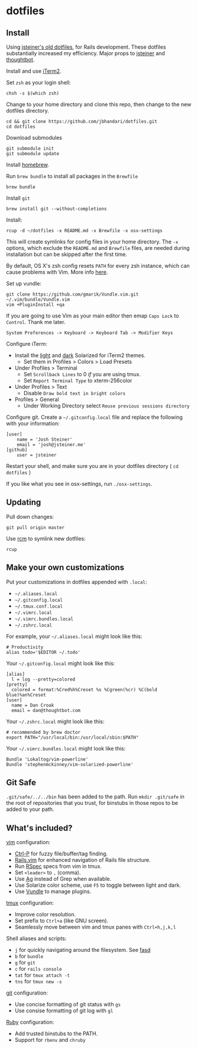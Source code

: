 # dotfiles

## Install

Using [jsteiner's old dotfiles](https://github.com/jsteiner/dotfiles-old), for Rails development. These dotfiles substantially increased my efficiency. Major props to [jsteiner](https://github.com/jsteiner) and [thoughtbot](https://github.com/thoughtbot).

Install and use [iTerm2].

Set `zsh` as your login shell:

    chsh -s $(which zsh)

Change to your home directory and clone this repo, then change to the new dotfiles directory.

    cd && git clone https://github.com/jbhandari/dotfiles.git
    cd dotfiles

Download submodules

    git submodule init
    git submodule update

Install [homebrew](http://mxcl.github.com/homebrew/).

Run `brew bundle` to install all packages in the `Brewfile`

    brew bundle

Install `git`

    brew install git --without-completions

Install:

    rcup -d ~/dotfiles -x README.md -x Brewfile -x osx-settings

This will create symlinks for config files in your home directory. The
`-x` options, which exclude the `README.md` and `Brewfile` files, are
needed during installation but can be skipped after the first time.

By default, OS X's zsh config resets `PATH` for every zsh instance, which can
cause problems with Vim. More info [here].

Set up vundle:

    git clone https://github.com/gmarik/Vundle.vim.git ~/.vim/bundle/Vundle.vim
    vim +PluginInstall +qa

If you are going to use Vim as your main editor then emap `Caps Lock` to `Control`. Thank me later.

    System Preferences -> Keyboard -> Keyboard Tab -> Modifier Keys

Configure iTerm:

* Install the [light] and [dark] Solarized for iTerm2 themes.
  * Set them in Profiles > Colors > Load Presets
* Under Profiles > Terminal
  * Set `Scrollback Lines` to 0 *if* you are using tmux.
  * Set `Report Terminal Type` to xterm-256color
* Under Profiles > Text
  * Disable `Draw bold text in bright colors`
* Profiles > General
  * Under Working Directory select `Reuse previous sessions directory`

Configure git. Create a `~/.gitconfig.local` file and replace the following with
your information:

    [user]
        name = 'Josh Steiner'
        email = 'josh@jsteiner.me'
    [github]
        user = jsteiner


Restart your shell, and make sure you are in your dotfiles directory ( `cd dotfiles` )

If you like what you see in osx-settings, run `./osx-settings`.

## Updating

Pull down changes:

    git pull origin master

Use [rcm] to symlink new dotfiles:

    rcup

## Make your own customizations

Put your customizations in dotfiles appended with `.local`:

* `~/.aliases.local`
* `~/.gitconfig.local`
* `~/.tmux.conf.local`
* `~/.vimrc.local`
* `~/.vimrc.bundles.local`
* `~/.zshrc.local`

For example, your `~/.aliases.local` might look like this:

    # Productivity
    alias todo='$EDITOR ~/.todo'

Your `~/.gitconfig.local` might look like this:

    [alias]
      l = log --pretty=colored
    [pretty]
      colored = format:%Cred%h%Creset %s %Cgreen(%cr) %C(bold blue)%an%Creset
    [user]
      name = Dan Croak
      email = dan@thoughtbot.com

Your `~/.zshrc.local` might look like this:

    # recommended by brew doctor
    export PATH="/usr/local/bin:/usr/local/sbin:$PATH"

Your `~/.vimrc.bundles.local` might look like this:

    Bundle 'Lokaltog/vim-powerline'
    Bundle 'stephenmckinney/vim-solarized-powerline'

## Git Safe

`.git/safe/../../bin` has been added to the path. Run `mkdir .git/safe` in the
root of repositories that you trust, for binstubs in those repos to be added to
your path.

## What's included?

[vim](http://www.vim.org/) configuration:

* [Ctrl-P](https://github.com/kien/ctrlp.vim) for fuzzy file/buffer/tag finding.
* [Rails.vim](https://github.com/tpope/vim-rails) for enhanced navigation of
  Rails file structure.
* Run [RSpec](https://www.relishapp.com/rspec) specs from vim in tmux.
* Set `<leader>` to `,` (comma).
* Use [Ag](https://github.com/ggreer/the_silver_searcher) instead of Grep when
  available.
* Use Solarize color scheme, use `F5` to toggle between light and dark.
* Use [Vundle](https://github.com/gmarik/vundle) to manage plugins.

[tmux](http://robots.thoughtbot.com/a-tmux-crash-course)
configuration:

* Improve color resolution.
* Set prefix to `Ctrl+a` (like GNU screen).
* Seamlessly move between vim and tmux panes with `Ctrl+h,j,k,l`

Shell aliases and scripts:

* `j` for quickly navigating around the filesystem. See [fasd]
* `b` for `bundle`
* `g` for `git`
* `c` for `rails console`
* `tat` for `tmux attach -t`
* `tns` for `tmux new -s`

[git](http://git-scm.com/) configuration:

* Use concise formatting of git status with `gs`
* Use consise formatting of git log with `gl`

[Ruby](https://www.ruby-lang.org/en/) configuration:

* Add trusted binstubs to the PATH.
* Support for `rbenv` and `chruby`

[here]: https://github.com/b4winckler/macvim/wiki/Troubleshooting#wiki-rename-the-etczshenv-file-to-etczprofile
[Solarized for iTerm2]: https://github.com/altercation/solarized/tree/master/iterm2-colors-solarized
[iTerm2]: http://www.iterm2.com
[rcm]: http://thoughtbot.github.io/rcm/rcm.7.html
[fasd]: https://github.com/clvv/fasd
[dark]: https://raw.githubusercontent.com/altercation/solarized/master/iterm2-colors-solarized/Solarized%20Dark.itermcolors
[light]: https://raw.githubusercontent.com/altercation/solarized/master/iterm2-colors-solarized/Solarized%20Light.itermcolors
